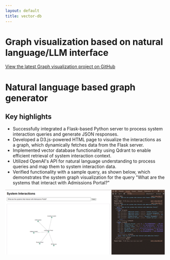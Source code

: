```yaml
---
layout: default
title: vector-db
---
```


# Graph visualization based on natural language/LLM interface

<a href="https://github.com/PrabuAppDev/graph-query-REST/blob/main/README.md" target="_blank">View the latest Graph visualization project on GitHub</a>

# Natural language based graph generator

## Key highlights
- Successfully integrated a Flask-based Python server to process system interaction queries and generate JSON responses.
- Developed a D3.js-powered HTML page to visualize the interactions as a graph, which dynamically fetches data from the Flask server.
- Implemented vector database functionality using Qdrant to enable efficient retrieval of system interaction context.
- Utilized OpenAI's API for natural language understanding to process queries and map them to system interaction data.
- Verified functionality with a sample query, as shown below, which demonstrates the system graph visualization for the query "What are the systems that interact with Admissions Portal?"

![System Interaction Visualization](/assets/images//D3-HTML-screen-print.gif)